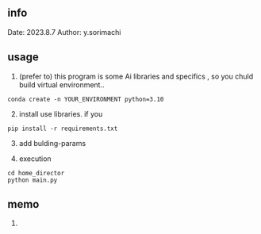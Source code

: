 ## info
Date: 2023.8.7
Author: y.sorimachi

## usage
1. (prefer to) this program is some Ai libraries and specifics , so you chuld build virtual environment..
```shell
conda create -n YOUR_ENVIRONMENT python=3.10
``` 
2. install use libraries. if you
```shell
pip install -r requirements.txt
```
3. add bulding-params 

4. execution
```shell
cd home_director
python main.py
```

## memo
1.
